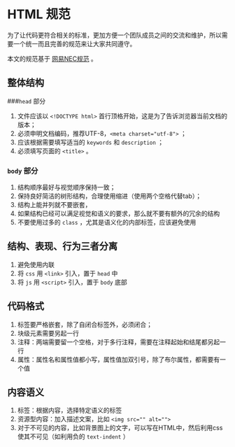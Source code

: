 # HTML 规范

为了让代码更符合相关的标准，更加方便一个团队成员之间的交流和维护，所以需要一个统一而且完善的规范来让大家共同遵守。

本文的规范基于 [网易NEC规范](http://nec.netease.com) 。

## 整体结构

###`head` 部分

1. 文件应该以 `<!DOCTYPE html>` 首行顶格开始，这是为了告诉浏览器当前文档的版本；
2. 必须申明文档编码，推荐UTF-8，`<meta charset="utf-8">` ；
3. 应该根据需要填写适当的 `keywords` 和 `description` ；
4. 必须填写页面的 `<title>` 。

### `body` 部分

1. 结构顺序最好与视觉顺序保持一致；
2. 保持良好简洁的树形结构，合理使用缩进（使用两个空格代替tab）；
3. 结构上能并列就不要嵌套，
4. 如果结构已经可以满足视觉和语义的要求，那么就不要有额外的冗余的结构
5. 不要使用过多的 `class` ，尤其是语义化的内部标签，应该避免使用

## 结构、表现、行为三者分离

1. 避免使用内联
2. 将 `css` 用 `<link>` 引入，置于 `head` 中
3. 将 `js` 用 `<script>` 引入，置于 `body` 底部

## 代码格式

1. 标签要严格嵌套，除了自闭合标签外，必须闭合；
2. 块级元素需要另起一行
3. 注释：两端需要留一个空格，对于多行注释，需要在注释起始和结尾都另起一行
4. 属性：属性名和属性值都小写，属性值加双引号，除了布尔属性，都需要有一个值

## 内容语义

1. 标签：根据内容，选择特定语义的标签
2. 资源型内容：加入描述文案，比如 `<img src="" alt="">` 
3. 对于不可见的内容，比如背景图上的文字，可以写在HTML中，然后利用css使其不可见（如利用负的 `text-indent` ）

